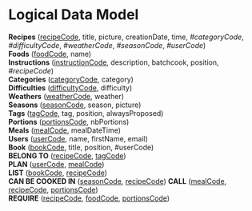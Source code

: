 # Logical Data Model

**Recipes** (<u>recipeCode</u>, title, picture, creationDate, time, _#categoryCode_, _#difficultyCode_, _#weatherCode_, _#seasonCode_, _#userCode_)  
**Foods** (<u>foodCode</u>, name)  
**Instructions** (<u>instructionCode</u>, description, batchcook, position, _#recipeCode_)  
**Categories** (<u>categoryCode</u>, category)  
**Difficulties** (<u>difficultyCode</u>, difficulty)  
**Weathers** (<u>weatherCode</u>, weather)  
**Seasons** (<u>seasonCode</u>, season, picture)  
**Tags** (<u>tagCode</u>, tag, position, alwaysProposed)  
**Portions** (<u>portionsCode</u>, nbPortions)  
**Meals** (<u>mealCode</u>, mealDateTime)  
**Users** (<u>userCode</u>, name, firstName, email)  
**Book** (<u>bookCode</u>, title, position, #userCode)  
**BELONG TO** (<u>recipeCode</u>, <u>tagCode</u>)  
**PLAN** (<u>userCode</u>, <u>mealCode</u>)  
**LIST** (<u>bookCode</u>, <u>recipeCode</u>)  
**CAN BE COOKED IN** (<u>seasonCode</u>, <u>recipeCode</u>)
**CALL** (<u>mealCode</u>, <u>recipeCode</u>, <u>portionsCode</u>)  
**REQUIRE** (<u>recipeCode</u>, <u>foodCode</u>, <u>portionsCode</u>)  
